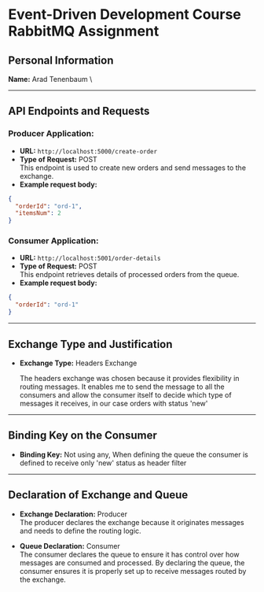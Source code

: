# Event-Driven Development Course RabbitMQ Assignment

## Personal Information

**Name:** Arad Tenenbaum \

---

## API Endpoints and Requests

### Producer Application:

- **URL:** `http://localhost:5000/create-order`
- **Type of Request:** POST  
  This endpoint is used to create new orders and send messages to the exchange.
- **Example request body:**

```json
{
  "orderId": "ord-1",
  "itemsNum": 2
}
```

### Consumer Application:

- **URL:** `http://localhost:5001/order-details`
- **Type of Request:** POST  
  This endpoint retrieves details of processed orders from the queue.
- **Example request body:**

```json
{
  "orderId": "ord-1"
}
```

---

## Exchange Type and Justification

- **Exchange Type:** Headers Exchange

  The headers exchange was chosen because it provides flexibility in routing messages. It enables me to send the message to all the consumers and allow the consumer itself to decide which type of messages it receives, in our case orders with status 'new'

---

## Binding Key on the Consumer

- **Binding Key:** Not using any, When defining the queue the consumer is defined to receive only 'new' status as header filter

---

## Declaration of Exchange and Queue

- **Exchange Declaration:** Producer  
  The producer declares the exchange because it originates messages and needs to define the routing logic.

- **Queue Declaration:** Consumer  
  The consumer declares the queue to ensure it has control over how messages are consumed and processed. By declaring the queue, the consumer ensures it is properly set up to receive messages routed by the exchange.
